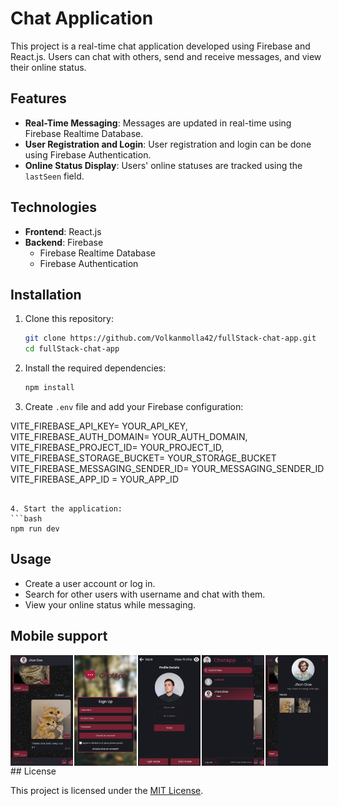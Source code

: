 # Chat Application

This project is a real-time chat application developed using Firebase and React.js. Users can chat with others, send and receive messages, and view their online status.

## Features

- **Real-Time Messaging**: Messages are updated in real-time using Firebase Realtime Database.
- **User Registration and Login**: User registration and login can be done using Firebase Authentication.
- **Online Status Display**: Users' online statuses are tracked using the `lastSeen` field.

## Technologies

- **Frontend**: React.js
- **Backend**: Firebase
  - Firebase Realtime Database
  - Firebase Authentication

## Installation

1. Clone this repository:
   ```bash
   git clone https://github.com/Volkanmolla42/fullStack-chat-app.git
   cd fullStack-chat-app
   ```
2. Install the required dependencies:

   ```bash
   npm install
   ```

3. Create `.env` file and add your Firebase configuration:

VITE_FIREBASE_API_KEY= YOUR_API_KEY,
VITE_FIREBASE_AUTH_DOMAIN= YOUR_AUTH_DOMAIN,
VITE_FIREBASE_PROJECT_ID= YOUR_PROJECT_ID,
VITE_FIREBASE_STORAGE_BUCKET= YOUR_STORAGE_BUCKET
VITE_FIREBASE_MESSAGING_SENDER_ID= YOUR_MESSAGING_SENDER_ID
VITE_FIREBASE_APP_ID = YOUR_APP_ID

````

4. Start the application:
```bash
npm run dev
````

## Usage

- Create a user account or log in.
- Search for other users with username and chat with them.
- View your online status while messaging.

## Mobile support

<div style="display: flex; gap: 2px;">
<img src="public/phone-ss5.jpeg" alt="Proje Ekran Görüntüsü" width="100">
<img src="public/phone-ss4.jpeg" alt="Proje Ekran Görüntüsü" width="100">
<img src="public/phone-ss2.jpeg" alt="Proje Ekran Görüntüsü" width="100">
<img src="public/phone-ss3.jpeg" alt="Proje Ekran Görüntüsü" width="100">
<img src="public/phone-ss1.jpeg" alt="Proje Ekran Görüntüsü" width="100">
</div>
## License

This project is licensed under the [MIT License](LICENSE).
